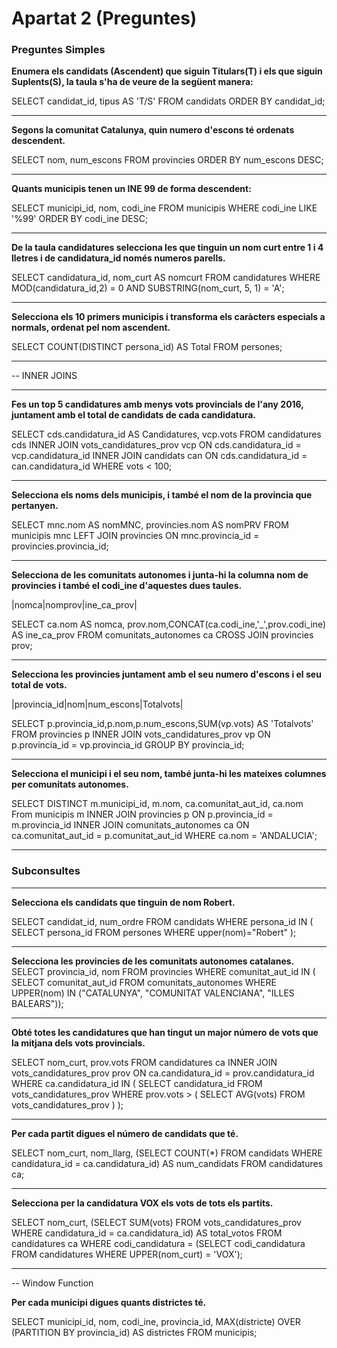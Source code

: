 Apartat 2 (Preguntes)
=====================

### Preguntes Simples
    
**Enumera els candidats (Ascendent) que siguin Titulars(T) i els que siguin Suplents(S), la taula s'ha de veure de la següent manera:** 

SELECT candidat_id, tipus AS 'T/S'
FROM candidats
ORDER BY candidat_id;

* * *
**Segons la comunitat Catalunya, quin numero d'escons té ordenats descendent.**

SELECT nom, num_escons
FROM provincies
ORDER BY num_escons DESC;

* * *
**Quants municipis tenen un INE  99 de forma descendent:**

SELECT municipi_id, nom, codi_ine
FROM municipis 
WHERE codi_ine LIKE '%99'
ORDER BY codi_ine DESC;

* * *
**De la taula candidatures selecciona les que tinguin un nom curt entre 1 i 4 lletres i de candidatura_id només numeros parells.**

SELECT candidatura_id, nom_curt AS nomcurt
FROM candidatures
WHERE MOD(candidatura_id,2) = 0 AND SUBSTRING(nom_curt, 5, 1) = 'A';

* * *
**Selecciona els 10 primers municipis i transforma els caràcters especials a normals, ordenat pel nom ascendent.**

SELECT COUNT(DISTINCT persona_id) AS Total
FROM persones;

* * *
-- INNER JOINS

* * *
**Fes un top 5 candidatures amb menys vots provincials de l'any 2016, juntament amb el total de candidats de cada candidatura.**

SELECT cds.candidatura_id AS Candidatures, vcp.vots
FROM candidatures cds
INNER JOIN vots_candidatures_prov vcp ON cds.candidatura_id = vcp.candidatura_id
INNER JOIN candidats can ON cds.candidatura_id = can.candidatura_id
WHERE vots < 100;

* * *
**Selecciona els noms dels municipis, i també el nom de la provincia que pertanyen.**

SELECT mnc.nom AS nomMNC, provincies.nom AS nomPRV
FROM municipis mnc
LEFT JOIN provincies ON mnc.provincia_id = provincies.provincia_id;

* * *
**Selecciona de les comunitats autonomes i junta-hi la columna nom de provincies i també el codi_ine d'aquestes dues taules.**

|nomca|nomprov|ine_ca_prov|

SELECT ca.nom AS nomca, prov.nom,CONCAT(ca.codi_ine,'_',prov.codi_ine) AS ine_ca_prov
FROM comunitats_autonomes ca
CROSS JOIN provincies prov;

* * *
**Selecciona les provincies juntament amb el seu numero d'escons i el seu total de vots.**

|provincia_id|nom|num_escons|Totalvots|

SELECT p.provincia_id,p.nom,p.num_escons,SUM(vp.vots) AS 'Totalvots'
FROM provincies p
INNER JOIN vots_candidatures_prov vp ON p.provincia_id = vp.provincia_id
GROUP BY provincia_id;

* * *
**Selecciona el municipi i el seu nom, també junta-hi les mateixes columnes per comunitats autonomes.**

SELECT DISTINCT m.municipi_id, m.nom, ca.comunitat_aut_id, ca.nom
From municipis m
INNER JOIN provincies p ON p.provincia_id = m.provincia_id
INNER JOIN comunitats_autonomes ca ON ca.comunitat_aut_id = p.comunitat_aut_id
WHERE ca.nom = 'ANDALUCIA';

* * *
### Subconsultes

* * *
**Selecciona els candidats que tinguin de nom Robert.**

SELECT candidat_id, num_ordre
FROM candidats
WHERE persona_id IN (
SELECT persona_id
FROM persones
WHERE upper(nom)="Robert" );

* * * 
**Selecciona les provincies de les comunitats autonomes catalanes.**
SELECT provincia_id, nom
FROM provincies
WHERE comunitat_aut_id IN (
	SELECT comunitat_aut_id
	FROM comunitats_autonomes
	WHERE UPPER(nom) IN ("CATALUNYA", "COMUNITAT VALENCIANA", "ILLES BALEARS"));
    
* * *
**Obté totes les candidatures que han tingut un major número de vots que la mitjana dels vots provincials.**

SELECT nom_curt, prov.vots
FROM candidatures ca
INNER JOIN vots_candidatures_prov prov ON ca.candidatura_id = prov.candidatura_id
WHERE ca.candidatura_id IN (
    SELECT candidatura_id
    FROM vots_candidatures_prov
    WHERE prov.vots > (
        SELECT AVG(vots)
        FROM vots_candidatures_prov
    )
);

* * *
**Per cada partit digues el número de candidats que té.**

SELECT nom_curt, nom_llarg, (SELECT COUNT(*) FROM candidats WHERE candidatura_id = ca.candidatura_id) AS num_candidats
FROM candidatures ca;

* * *
**Selecciona per la candidatura VOX els vots de tots els partits.**

SELECT nom_curt, 
  (SELECT SUM(vots) FROM vots_candidatures_prov WHERE candidatura_id = ca.candidatura_id) AS total_votos
FROM candidatures ca
WHERE codi_candidatura = (SELECT codi_candidatura FROM candidatures WHERE UPPER(nom_curt) = 'VOX');

* * *
-- Window Function

**Per cada municipi digues quants districtes té.**

SELECT municipi_id, nom, codi_ine, provincia_id, MAX(districte)
	OVER (PARTITION BY provincia_id) AS districtes
	FROM municipis;
    

